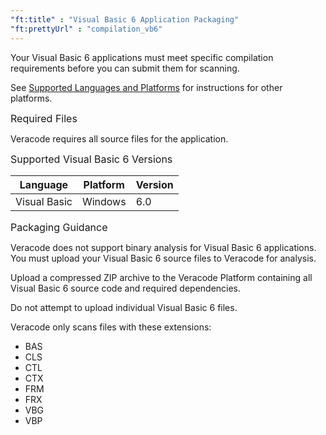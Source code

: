 ```yaml
---
"ft:title" : "Visual Basic 6 Application Packaging"
"ft:prettyUrl" : "compilation_vb6"
---
```


Your Visual Basic 6 applications must meet specific compilation requirements before you can submit them for scanning.

See [Supported Languages and Platforms](https://docs.veracode.com/r/r_supported_table) for instructions for other platforms.

<p><span style="font-size: medium;">Required Files</span></p>

Veracode requires all source files for the application.

<p><span style="font-size: medium;">Supported Visual Basic 6 Versions</span></p>

|Language|Platform|Version|
|----|----|----|
|Visual Basic|Windows|6.0|

<p><span style="font-size: medium;">Packaging Guidance</span></p>

Veracode does not support binary analysis for Visual Basic 6 applications. You must upload your Visual Basic 6 source files to Veracode for analysis.

Upload a compressed ZIP archive to the Veracode Platform containing all Visual Basic 6 source code and required dependencies.

Do not attempt to upload individual Visual Basic 6 files.

Veracode only scans files with these extensions:

-   BAS
-   CLS
-   CTL
-   CTX
-   FRM
-   FRX
-   VBG
-   VBP
